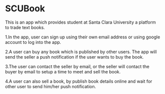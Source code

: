 # SCUBook


This is an app which provides student at Santa Clara University a platform to trade text books. 

1.In the app, user can sign up using their own email address or using google account to log into the app. 

2.A user can buy any book which is published by other users. The app will send the seller a push notification if the user wants to buy the book. 

3.The user can contact the seller by email, or the seller will contact the buyer by email to setup a time to meet and sell the book. 

4.A user can also sell a book, by publish book details online and wait for other user to send him/her push notification.
